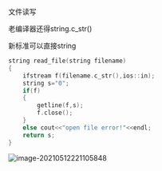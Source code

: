 文件读写

老编译器还得string.c_str()

新标准可以直接string

```cpp
string read_file(string filename)
{
	ifstream f(filename.c_str(),ios::in);
	string s="0";
	if(f)
	{
		getline(f,s);
		f.close();
	}
	else cout<<"open file error!"<<endl;
	return s;
}
```

![image-20210512221105848](https://gitee.com/hit_whr/pic_2.0/raw/master/image-20210512221105848.png)